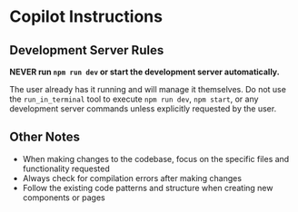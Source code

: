 # Copilot Instructions

## Development Server Rules

**NEVER run `npm run dev` or start the development server automatically.** 

The user already has it running and will manage it themselves. Do not use the `run_in_terminal` tool to execute `npm run dev`, `npm start`, or any development server commands unless explicitly requested by the user.

## Other Notes

- When making changes to the codebase, focus on the specific files and functionality requested
- Always check for compilation errors after making changes
- Follow the existing code patterns and structure when creating new components or pages
